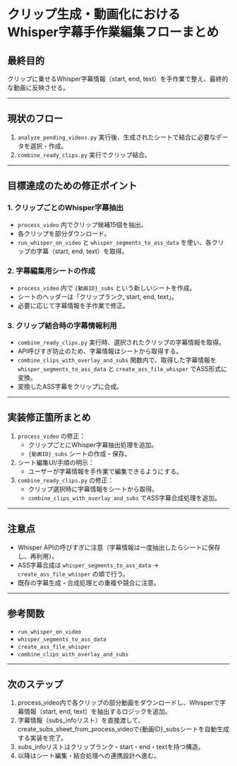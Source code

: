 # クリップ生成・動画化におけるWhisper字幕手作業編集フローまとめ

## 最終目的
クリップに乗せるWhisper字幕情報（start, end, text）を手作業で整え、最終的な動画に反映させる。

---

## 現状のフロー
1. `analyze_pending_videos.py` 実行後、生成されたシートで結合に必要なデータを選択・作成。
2. `combine_ready_clips.py` 実行でクリップ結合。

---

## 目標達成のための修正ポイント

### 1. クリップごとのWhisper字幕抽出
- `process_video` 内でクリップ候補15個を抽出。
- 各クリップを部分ダウンロード。
- `run_whisper_on_video` と `whisper_segments_to_ass_data` を使い、各クリップの字幕（start, end, text）を取得。

### 2. 字幕編集用シートの作成
- `process_video` 内で `{動画ID}_subs` という新しいシートを作成。
- シートのヘッダーは「クリップランク, start, end, text」。
- 必要に応じて字幕情報を手作業で修正。

### 3. クリップ結合時の字幕情報利用
- `combine_ready_clips.py` 実行時、選択されたクリップの字幕情報を取得。
- API呼びすぎ防止のため、字幕情報はシートから取得する。
- `combine_clips_with_overlay_and_subs` 関数内で、取得した字幕情報を `whisper_segments_to_ass_data` と `create_ass_file_whisper` でASS形式に変換。
- 変換したASS字幕をクリップに合成。

---

## 実装修正箇所まとめ
1. `process_video` の修正：
    - クリップごとにWhisper字幕抽出処理を追加。
    - `{動画ID}_subs` シートの作成・保存。
2. シート編集UI/手順の明示：
    - ユーザーが字幕情報を手作業で編集できるようにする。
3. `combine_ready_clips.py` の修正：
    - クリップ選択時に字幕情報をシートから取得。
    - `combine_clips_with_overlay_and_subs` でASS字幕合成処理を追加。

---

## 注意点
- Whisper APIの呼びすぎに注意（字幕情報は一度抽出したらシートに保存し、再利用）。
- ASS字幕合成は `whisper_segments_to_ass_data` → `create_ass_file_whisper` の順で行う。
- 既存の字幕生成・合成処理との重複や競合に注意。

---

## 参考関数
- `run_whisper_on_video`
- `whisper_segments_to_ass_data`
- `create_ass_file_whisper`
- `combine_clips_with_overlay_and_subs`

---

## 次のステップ
1. process_video内で各クリップの部分動画をダウンロードし、Whisperで字幕情報（start, end, text）を抽出するロジックを追加。
2. 字幕情報（subs_infoリスト）を直接渡して、create_subs_sheet_from_process_videoで{動画ID}_subsシートを自動生成する実装を完了。
3. subs_infoリストはクリップランク・start・end・textを持つ構造。
4. 以降はシート編集・結合処理への連携設計へ進む。
